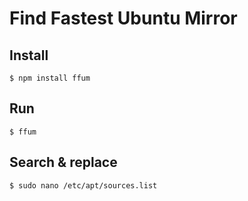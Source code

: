 # Find Fastest Ubuntu Mirror

## Install
	$ npm install ffum

## Run
	$ ffum

## Search & replace
	$ sudo nano /etc/apt/sources.list